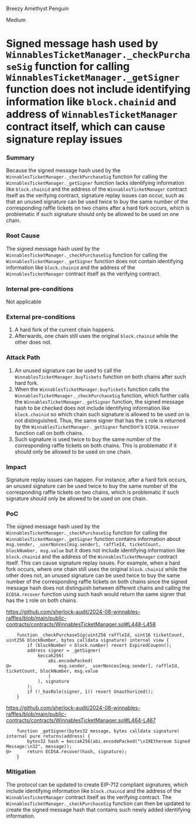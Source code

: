 Breezy Amethyst Penguin

Medium

# Signed message hash used by `WinnablesTicketManager._checkPurchaseSig` function for calling `WinnablesTicketManager._getSigner` function does not include identifying information like `block.chainid` and address of `WinnablesTicketManager` contract itself, which can cause signature replay issues

### Summary

Because the signed message hash used by the `WinnablesTicketManager._checkPurchaseSig` function for calling the `WinnablesTicketManager._getSigner` function lacks identifying information like `block.chainid` and the address of the `WinnablesTicketManager` contract itself as the verifying contract, signature replay issues can occur, such as that an unused signature can be used twice to buy the same number of the corresponding raffle tickets on two chains after a hard fork occurs, which is problematic if such signature should only be allowed to be used on one chain.

### Root Cause

The signed message hash used by the `WinnablesTicketManager._checkPurchaseSig` function for calling the `WinnablesTicketManager._getSigner` function does not contain identifying information like `block.chainid` and the address of the `WinnablesTicketManager` contract itself as the verifying contract.

### Internal pre-conditions

Not applicable

### External pre-conditions

1. A hard fork of the current chain happens.
2. Afterwards, one chain still uses the original `block.chainid` while the other does not.

### Attack Path

1. An unused signature can be used to call the `WinnablesTicketManager.buyTickets` function on both chains after such hard fork.
2. When the `WinnablesTicketManager.buyTickets` function calls the `WinnablesTicketManager._checkPurchaseSig` function, which further calls the `WinnablesTicketManager._getSigner` function, the signed message hash to be checked does not include identifying information like `block.chainid` so which chain such signature is allowed to be used on is not distinguished. Thus, the same signer that has the `1` role is returned by the `WinnablesTicketManager._getSigner` function's `ECDSA.recover` function call on both chains.
3. Such signature is used twice to buy the same number of the corresponding raffle tickets on both chains. This is problematic if it should only be allowed to be used on one chain.

### Impact

Signature replay issues can happen. For instance, after a hard fork occurs, an unused signature can be used twice to buy the same number of the corresponding raffle tickets on two chains, which is problematic if such signature should only be allowed to be used on one chain.

### PoC

The signed message hash used by the `WinnablesTicketManager._checkPurchaseSig` function for calling the `WinnablesTicketManager._getSigner` function contains information about `msg.sender, _userNonces[msg.sender], raffleId, ticketCount, blockNumber, msg.value` but it does not include identifying information like `block.chainid` and the address of the `WinnablesTicketManager` contract itself. This can cause signature replay issues. For example, when a hard fork occurs, where one chain still uses the original `block.chainid` while the other does not, an unused signature can be used twice to buy the same number of the corresponding raffle tickets on both chains since the signed message hash does not distinguish between different chains and calling the `ECDSA.recover` function using such hash would return the same signer that has the `1` role on both chains.

https://github.com/sherlock-audit/2024-08-winnables-raffles/blob/main/public-contracts/contracts/WinnablesTicketManager.sol#L448-L458
```solidity
    function _checkPurchaseSig(uint256 raffleId, uint16 ticketCount, uint256 blockNumber, bytes calldata signature) internal view {
        if (blockNumber < block.number) revert ExpiredCoupon();
        address signer = _getSigner(
            keccak256(
                abi.encodePacked(
@>                  msg.sender, _userNonces[msg.sender], raffleId, ticketCount, blockNumber, msg.value
                )
            ), signature
        );
        if (!_hasRole(signer, 1)) revert Unauthorized();
    }
```

https://github.com/sherlock-audit/2024-08-winnables-raffles/blob/main/public-contracts/contracts/WinnablesTicketManager.sol#L464-L467
```solidity
    function _getSigner(bytes32 message, bytes calldata signature) internal pure returns(address) {
        bytes32 hash = keccak256(abi.encodePacked("\x19Ethereum Signed Message:\n32", message));
@>      return ECDSA.recover(hash, signature);
    }
```

### Mitigation

The protocol can be updated to create EIP-712 compliant signatures, which include identifying information like `block.chainid` and the address of the `WinnablesTicketManager` contract itself as the verifying contract. The `WinnablesTicketManager._checkPurchaseSig` function can then be updated to create the signed message hash that contains such newly added identifying information.